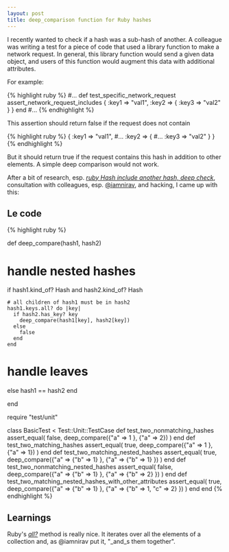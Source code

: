 ```yaml
---
layout: post
title: deep_comparison function for Ruby hashes
---
```


I recently wanted to check if a hash was a sub-hash of another. A colleague was writing a test for a piece of code that used a library function to make a network request. In general, this library function would send a given data object, and users of this function would augment this data with additional attributes.

For example:

{% highlight ruby %}
#...
def test_specific_network_request
  assert_network_request_includes {
    :key1 => "val1",
    :key2 => {
      :key3 => "val2"
    }
  }
end
#...
{% endhighlight %}

This assertion should return false if the request does not contain

{% highlight ruby %}
{
  :key1 => "val1",
  #...
  :key2 => {
    #...
    :key3 => "val2"
  }
}
{% endhighlight %}

But it should return true if the request contains this hash in addition to other elements. A simple deep comparison would not work.

After a bit of research, esp. [_ruby Hash include another hash, deep check_](http://stackoverflow.com/questions/3826969/ruby-hash-include-another-hash-deep-check), consultation with colleagues, esp. [@iamnirav](https://twitter.com/iamnirav), and hacking, I came up with this:

## Le code

{% highlight ruby %}

def deep_compare(hash1, hash2)

  # handle nested hashes
  if hash1.kind_of? Hash and hash2.kind_of? Hash

    # all children of hash1 must be in hash2
    hash1.keys.all? do |key|
      if hash2.has_key? key
        deep_compare(hash1[key], hash2[key])
      else
        false
      end
    end

  # handle leaves
  else
    hash1 == hash2
  end

end

require "test/unit"

class BasicTest < Test::Unit::TestCase
  def test_two_nonmatching_hashes
    assert_equal( false, deep_compare({"a" => 1 }, {"a" => 2}) )
  end
  def test_two_matching_hashes
    assert_equal( true, deep_compare({"a" => 1 }, {"a" => 1}) )
  end
  def test_two_matching_nested_hashes
    assert_equal( true, deep_compare({"a" => {"b" => 1} }, {"a" => {"b" => 1} }) )
  end
  def test_two_nonmatching_nested_hashes
    assert_equal( false, deep_compare({"a" => {"b" => 1} }, {"a" => {"b" => 2} }) )
  end
  def test_two_matching_nested_hashes_with_other_attributes
    assert_equal( true, deep_compare({"a" => {"b" => 1} }, {"a" => {"b" => 1, "c" => 2} }) )
  end
end
{% endhighlight %}

## Learnings

Ruby's [_all?_](http://www.ruby-doc.org/core-1.9.3/Enumerable.html#method-i-all-3F) method is really nice. It iterates over all the elements of a collection and, as @iamnirav put it, "_and_s them together".